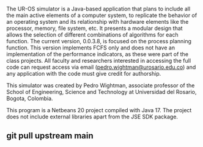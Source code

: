 The UR-OS simulator is a Java-based application that plans to include all the main active elements of a computer system, 
to replicate the behavior of an operating system and its relationship with hardware elements like the processor, memory, file system, etc. 
It presents a modular design that allows the selection of different combinations of algorithms for each function. 
The current version, 0.0.3.8, is focused on the process planning function. This version implements FCFS only and does not have an implementation 
of the performance indicators, as these were part of the class projects. All faculty and researchers interested in accessing the full code can 
request access via email (pedro.wightman@urosario.edu.co) and any application with the code must give credit for authorship.

This simulator was created by Pedro Wightman, associate professor of the School of Engineering, Science and Technology at Universidad del Rosario, Bogota, Colombia.

This program is a Netbeans 20 project compiled with Java 17. The project does not include external libraries apart from the JSE SDK package. 




## git pull upstream main  